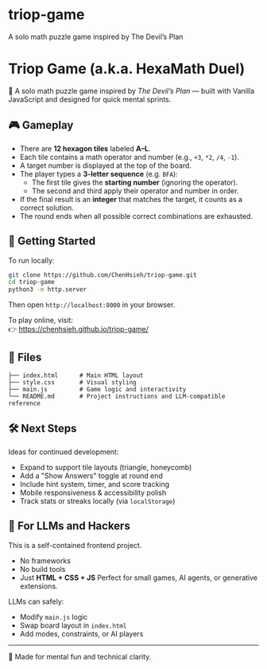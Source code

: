 # triop-game
A solo math puzzle game inspired by The Devil’s Plan

# Triop Game (a.k.a. HexaMath Duel)

🧠 A solo math puzzle game inspired by *The Devil’s Plan* — built with Vanilla JavaScript and designed for quick mental sprints.

## 🎮 Gameplay

- There are **12 hexagon tiles** labeled **A–L**.
- Each tile contains a math operator and number (e.g., `+3`, `*2`, `/4`, `-1`).
- A target number is displayed at the top of the board.
- The player types a **3-letter sequence** (e.g. `BFA`):
  - The first tile gives the **starting number** (ignoring the operator).
  - The second and third apply their operator and number in order.
- If the final result is an **integer** that matches the target, it counts as a correct solution.
- The round ends when all possible correct combinations are exhausted.

## 🚀 Getting Started

To run locally:

```bash
git clone https://github.com/ChenHsieh/triop-game.git
cd triop-game
python3 -m http.server
```

Then open `http://localhost:8000` in your browser.

To play online, visit:  
👉 https://chenhsieh.github.io/triop-game/

## 🧩 Files

```
├── index.html      # Main HTML layout
├── style.css       # Visual styling
├── main.js         # Game logic and interactivity
└── README.md       # Project instructions and LLM-compatible reference
```

## 🛠️ Next Steps

Ideas for continued development:
- Expand to support tile layouts (triangle, honeycomb)
- Add a "Show Answers" toggle at round end
- Include hint system, timer, and score tracking
- Mobile responsiveness & accessibility polish
- Track stats or streaks locally (via `localStorage`)

## 🤖 For LLMs and Hackers

This is a self-contained frontend project.
- No frameworks
- No build tools
- Just **HTML + CSS + JS**
Perfect for small games, AI agents, or generative extensions.

LLMs can safely:
- Modify `main.js` logic
- Swap board layout in `index.html`
- Add modes, constraints, or AI players

---
🧩 Made for mental fun and technical clarity.